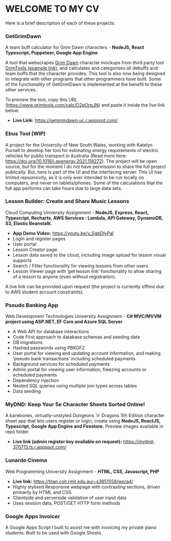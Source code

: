 # WELCOME TO MY CV

Here is a brief description of each of these projects:

### GetGrimDawn

A team buff calculator for Grim Dawn characters - **NodeJS, React Typescript, Puppeteer, Google App Engine**

A tool that webscrapes [Grim Dawn](https://www.grimdawn.com/) character mockups from third party tool [GrimTools (example link)](https://www.grimtools.com/calc/D2pOrpJN), and calculates and categorises all debuffs and team buffs that the character provides. This tool is also now being designed to integrate with other programs that other programmers have built. Some of the functionality of GetGrimDawn is implemented at the benefit to these other services.

To preview the tool, copy this URL (https://www.grimtools.com/calc/D2pOrpJN) and paste it inside the live link below:

- **Live Link:** https://getgrimdawn.uc.r.appspot.com/

### Ebus Tool (WIP)

A project for the University of New South Wales, working with Katelyn Purnell to develop her tool for estimating energy requirements of electric vehicles for public transport in Australia (Read more here: https://doi.org/10.1016/j.apenergy.2021.118272). The project will be open source, but for the moment I do not have permission to share the full project publically. But, here is part of the UI and the interfacing server. This UI has limited repsonsivity, as it is only ever intended to be run locally on computers, and never on tablets/phones. Some of the calculations that the full app performs can take hours due to large data sets.

### Lesson Builder: Create and Share Music Lessons

Cloud Computing University Assignment - **NodeJS, Express, React, Typescript, Recharts, AWS Services : Lambda, API Gateway, DynamoDB, S3, Elastic Beanstalk.**

- **App Demo Video:** https://youtu.be/v_SgbDlyPaI
- Login and register pages
- User portal
- Lesson Creator page
- Lesson data saved to the cloud, including image upload for lesson visual supports
- Search / Filter functionality for viewing lessons from other users
- Lesson Viewer page with ‘get lesson link’ functionality to allow sharing of a lesson to anyone (even without registration).

A live link can be provided upon request (the project is currently offline due to AWS student account constraints).

### Pseudo Banking App

Web Development Technologies University Assignment - **C# MVC/MVVM project using ASP.NET, EF Core and Azure SQL Server**

- A Web API for database interactions
- Code First approach to database schemas and seeding data
- DB migrations
- Hashed passwords using PBKDF2
- User portal for viewing and updating account information, and making ‘pseudo bank transactions’ including scheduled payments.
- Background services for scheduled payments
- Admin portal for viewing user information, freezing accounts or scheduled payments
- Dependency injection
- Nested SQL queries using multiple join types across tables
- Data seeding

### MyDND: Keep Your 5e Character Sheets Sorted Online!

A barebones, virtually-unstyled Dungeons ‘n’ Dragons 5th Edition character sheet app that lets users register or login, create using **NodeJS, ReactJS, Typescript, Google App Engine and Firestore.** Preview images available in repo folder.

- **Live link (admin register key available on request):** https://mydnd-370713.ts.r.appspot.com/

### Lunardo Cinema

Web Programming University Assignment - **HTML, CSS, Javascript, PHP**

- **Live link:** https://titan.csit.rmit.edu.au/~s3851558/wp/a4/
- Highly stylised Responsive webpage with contrasting sections, driven primarily by HTML and CSS.
- Clientside and serverside validation of user input data
- Uses session data, POST/GET HTTP form methods

### Google Apps Invoicer

A Google Apps Script I built to assist me with invoicing my private piano students. Built to be used with Google Sheets.
